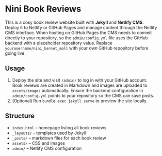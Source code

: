# Nini Book Reviews

This is a cosy book review website built with **Jekyll** and **Netlify CMS**.
Deploy it to Netlify or GitHub Pages and manage content through the Netlify
CMS interface. When hosting on GitHub Pages the CMS needs to commit directly to
your repository, so the `admin/config.yml` file uses the GitHub backend with a
placeholder repository value. Replace `yourusername/nini_bennet_moll` with your
own GitHub repository before going live.

## Usage

1. Deploy the site and visit `/admin/` to log in with your GitHub account.
   Book reviews are created in Markdown and images are uploaded to
   `assets/images` automatically. Ensure the backend configuration in
   `admin/config.yml` points to your repository so the CMS can save posts.
2. (Optional) Run `bundle exec jekyll serve` to preview the site locally.

## Structure
- `index.html` – homepage listing all book reviews
- `_layouts/` – templates used by Jekyll
- `_posts/` – markdown files for each book review
- `assets/` – CSS and images
- `admin/` – Netlify CMS configuration
